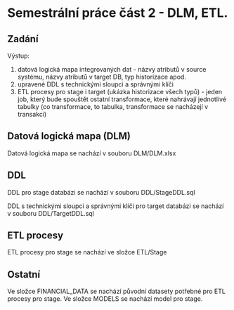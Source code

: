 # Semestrální práce část 2 - DLM, ETL.

## Zadání

Výstup:
1) datová logická mapa integrovaných dat - názvy atributů v source systému, názvy atributů v target DB, typ historizace apod.
2) upravené DDL s technickými sloupci a správnými klíči
3) ETL procesy pro stage i target (ukázka historizace všech typů) - jeden job, který bude spouštět ostatní transformace, které nahrávají jednotlivé tabulky (co transformace, to tabulka, transformace se nacházejí v transakci)

## Datová logická mapa (DLM)

Datová logická mapa se nachází v souboru DLM/DLM.xlsx

## DDL 

DDL pro stage databázi se nachází v souboru DDL/StageDDL.sql

DDL s technickými sloupci a správnými klíči pro target databázi se nachází v souboru DDL/TargetDDL.sql


## ETL procesy

ETL procesy pro stage se nachází ve složce ETL/Stage

## Ostatní

Ve složce FINANCIAL_DATA se nachází původní datasety potřebné pro ETL procesy pro stage. Ve složce MODELS se nachází model pro stage.
